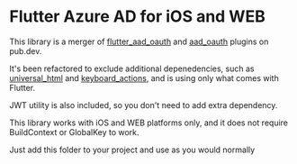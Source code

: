 # Flutter Azure AD for iOS and WEB

This library is a merger of [flutter_aad_oauth](https://pub.dev/packages/flutter_aad_oauth) and [aad_oauth](https://pub.dev/packages/aad_oauth) plugins on pub.dev. 

It's been refactored to exclude additional depenedencies, such as [universal_html](https://pub.dev/packages/universal_html) and [keyboard_actions](https://pub.dev/packages/keyboard_actions), and is using only what comes with Flutter. 

JWT utility is also included, so you don't need to add extra dependency.

This library works with iOS and WEB platforms only, and it does not require BuildContext or GlobalKey to work.

Just add this folder to your project and use as you would normally
